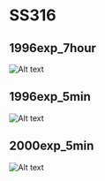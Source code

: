 # SS316

## 1996exp_7hour

![Alt text](SS316_1996exp_7hour.png)

## 1996exp_5min

![Alt text](SS316_1996exp_5min.png)

## 2000exp_5min

![Alt text](SS316_2000exp_5min.png)

